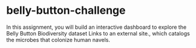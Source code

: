# belly-button-challenge
In this assignment, you will build an interactive dashboard to explore the Belly Button Biodiversity dataset Links to an external site., which catalogs the microbes that colonize human navels.
